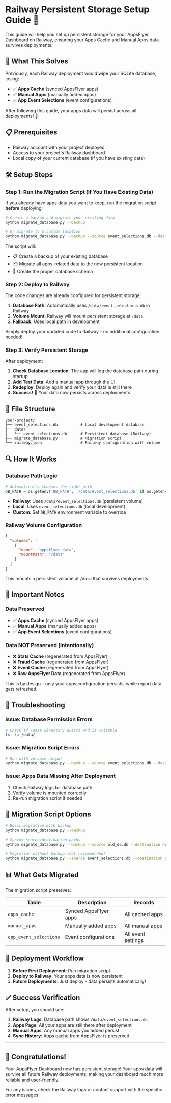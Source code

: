 # Railway Persistent Storage Setup Guide 🚀

This guide will help you set up persistent storage for your AppsFlyer Dashboard on Railway, ensuring your Apps Cache and Manual Apps data survives deployments.

## 🔧 What This Solves

Previously, each Railway deployment would wipe your SQLite database, losing:
- ✅ **Apps Cache** (synced AppsFlyer apps)
- ✅ **Manual Apps** (manually added apps)
- ✅ **App Event Selections** (event configurations)

After following this guide, your apps data will persist across all deployments! 🎉

## 📋 Prerequisites

- Railway account with your project deployed
- Access to your project's Railway dashboard
- Local copy of your current database (if you have existing data)

## 🛠️ Setup Steps

### Step 1: Run the Migration Script (If You Have Existing Data)

If you already have apps data you want to keep, run the migration script **before** deploying:

```bash
# Create a backup and migrate your existing data
python migrate_database.py --backup

# Or migrate to a custom location
python migrate_database.py --backup --source event_selections.db --destination data/event_selections.db
```

The script will:
- 📋 Create a backup of your existing database
- 📦 Migrate all apps-related data to the new persistent location
- 🔧 Create the proper database schema

### Step 2: Deploy to Railway

The code changes are already configured for persistent storage:

1. **Database Path**: Automatically uses `/data/event_selections.db` in Railway
2. **Volume Mount**: Railway will mount persistent storage at `/data`
3. **Fallback**: Uses local path in development

Simply deploy your updated code to Railway - no additional configuration needed!

### Step 3: Verify Persistent Storage

After deployment:

1. **Check Database Location**: The app will log the database path during startup
2. **Add Test Data**: Add a manual app through the UI
3. **Redeploy**: Deploy again and verify your data is still there
4. **Success!** 🎉 Your data now persists across deployments

## 📁 File Structure

```
your-project/
├── event_selections.db          # Local development database
├── data/
│   └── event_selections.db      # Persistent database (Railway)
├── migrate_database.py          # Migration script
└── railway.json                 # Railway configuration with volume
```

## 🔍 How It Works

### Database Path Logic

```python
# Automatically chooses the right path
DB_PATH = os.getenv('DB_PATH', '/data/event_selections.db' if os.getenv('RAILWAY_ENVIRONMENT') else 'event_selections.db')
```

- **Railway**: Uses `/data/event_selections.db` (persistent volume)
- **Local**: Uses `event_selections.db` (local development)
- **Custom**: Set `DB_PATH` environment variable to override

### Railway Volume Configuration

```json
{
  "volumes": [
    {
      "name": "appsflyer-data",
      "mountPath": "/data"
    }
  ]
}
```

This mounts a persistent volume at `/data` that survives deployments.

## 🚨 Important Notes

### Data Preserved
- ✅ **Apps Cache** (synced AppsFlyer apps)
- ✅ **Manual Apps** (manually added apps)
- ✅ **App Event Selections** (event configurations)

### Data NOT Preserved (Intentionally)
- ❌ **Stats Cache** (regenerated from AppsFlyer)
- ❌ **Fraud Cache** (regenerated from AppsFlyer)
- ❌ **Event Cache** (regenerated from AppsFlyer)
- ❌ **Raw AppsFlyer Data** (regenerated from AppsFlyer)

This is by design - only your apps configuration persists, while report data gets refreshed.

## 🐛 Troubleshooting

### Issue: Database Permission Errors
```bash
# Check if /data directory exists and is writable
ls -la /data/
```

### Issue: Migration Script Errors
```bash
# Run with verbose output
python migrate_database.py --backup --source event_selections.db --destination data/event_selections.db
```

### Issue: Apps Data Missing After Deployment
1. Check Railway logs for database path
2. Verify volume is mounted correctly
3. Re-run migration script if needed

## 🎯 Migration Script Options

```bash
# Basic migration with backup
python migrate_database.py --backup

# Custom source/destination paths
python migrate_database.py --backup --source old_db.db --destination new_location/db.db

# Migration without backup (not recommended)
python migrate_database.py --source event_selections.db --destination data/event_selections.db
```

## 📊 What Gets Migrated

The migration script preserves:

| Table | Description | Records |
|-------|-------------|---------|
| `apps_cache` | Synced AppsFlyer apps | All cached apps |
| `manual_apps` | Manually added apps | All manual apps |
| `app_event_selections` | Event configurations | All event settings |

## 🔄 Deployment Workflow

1. **Before First Deployment**: Run migration script
2. **Deploy to Railway**: Your apps data is now persistent
3. **Future Deployments**: Just deploy - data persists automatically!

## ✅ Success Verification

After setup, you should see:

1. **Railway Logs**: Database path shows `/data/event_selections.db`
2. **Apps Page**: All your apps are still there after deployment
3. **Manual Apps**: Any manual apps you added persist
4. **Sync History**: Apps cache from AppsFlyer is preserved

---

## 🎉 Congratulations!

Your AppsFlyer Dashboard now has persistent storage! Your apps data will survive all future Railway deployments, making your dashboard much more reliable and user-friendly.

For any issues, check the Railway logs or contact support with the specific error messages. 